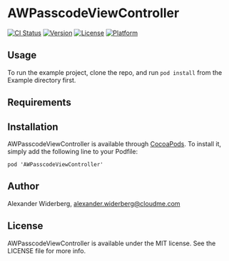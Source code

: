 # AWPasscodeViewController

[![CI Status](http://img.shields.io/travis/leetal/AWPasscodeViewController.svg?style=flat)](https://travis-ci.org/leetal/AWPasscodeViewController)
[![Version](https://img.shields.io/cocoapods/v/AWPasscodeViewController.svg?style=flat)](http://cocoadocs.org/docsets/AWPasscodeViewController)
[![License](https://img.shields.io/cocoapods/l/AWPasscodeViewController.svg?style=flat)](http://cocoadocs.org/docsets/AWPasscodeViewController)
[![Platform](https://img.shields.io/cocoapods/p/AWPasscodeViewController.svg?style=flat)](http://cocoadocs.org/docsets/AWPasscodeViewController)

## Usage

To run the example project, clone the repo, and run `pod install` from the Example directory first.

## Requirements

## Installation

AWPasscodeViewController is available through [CocoaPods](http://cocoapods.org). To install
it, simply add the following line to your Podfile:

    pod 'AWPasscodeViewController'

## Author

Alexander Widerberg, alexander.widerberg@cloudme.com

## License

AWPasscodeViewController is available under the MIT license. See the LICENSE file for more info.
